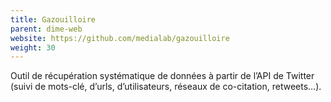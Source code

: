 ```yaml
---
title: Gazouilloire
parent: dime-web
website: https://github.com/medialab/gazouilloire
weight: 30
---
```


Outil de récupération systématique de données à partir de l’API de Twitter (suivi de mots-clé, d’urls, d’utilisateurs, réseaux de co-citation, retweets…).
